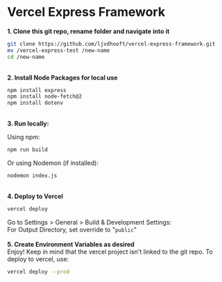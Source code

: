 <h1>Vercel Express Framework</h1>

<b>1. Clone this git repo, rename folder and navigate into it</b>

```bash
git clone https://github.com/ljvdhooft/vercel-express-framework.git
mv /vercel-express-test /new-name
cd /new-name
```
<br />
<b>2. Install Node Packages for local use</b>

```bash
npm install express
npm install node-fetch@2
npm install dotenv
```
<br />
<b>3. Run locally:</b>

Using npm:
```bash
npm run build
```
Or using Nodemon (if installed):
```bash
nodemon index.js
```
<br />
<b>4. Deploy to Vercel</b>

```bash
vercel deploy
```
Go to Settings > General > Build & Development Settings:<br />
For Output Directory, set override to "`public`"<br />
<br />
<b>5. Create Environment Variables as desired</b><br />
Enjoy! Keep in mind that the vercel project isn't linked to the git repo. To deploy to vercel, use:

```bash
vercel deploy --prod
```